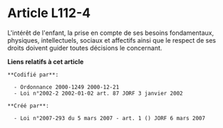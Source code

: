 # Article L112-4

L'intérêt de l'enfant, la prise en compte de ses besoins fondamentaux, physiques, intellectuels, sociaux et affectifs ainsi
que le respect de ses droits doivent guider toutes décisions le concernant.

**Liens relatifs à cet article**

	**Codifié par**:

	  - Ordonnance 2000-1249 2000-12-21
	  - Loi n°2002-2 2002-01-02 art. 87 JORF 3 janvier 2002

	**Créé par**:

	  - Loi n°2007-293 du 5 mars 2007 - art. 1 () JORF 6 mars 2007
